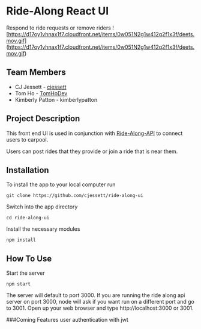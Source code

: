 # Ride-Along React UI

Respond to ride requests or remove riders
![https://d17oy1vhnax1f7.cloudfront.net/items/0w051N2g1w412q2f1x3f/deets.mov.gif]
(https://d17oy1vhnax1f7.cloudfront.net/items/0w051N2g1w412q2f1x3f/deets.mov.gif)

## Team Members

- CJ Jessett - [cjessett](https://github.com/cjessett)
- Tom Ho - [TomHoDev](https://github.com/TomHoDev)
- Kimberly Patton - kimberlypatton

## Project Description

This front end UI is used in conjunction with [Ride-Along-API](https://github.com/cjessett/ride-along) to connect users to carpool. 

Users can post rides that they provide or join a ride that is near them. 

## Installation 
To install the app to your local computer run

    git clone https://github.com/cjessett/ride-along-ui

Switch into the app directory

    cd ride-along-ui

Install the necessary modules

    npm install

## How To Use
Start the server

    npm start 

The server will default to port 3000. If you are running the ride along api server on port 3000, node will ask if you want run on a different port and go to 3001. Open up your web browser and type http://localhost:3000 or 3001.

###Coming Features
user authentication with jwt
